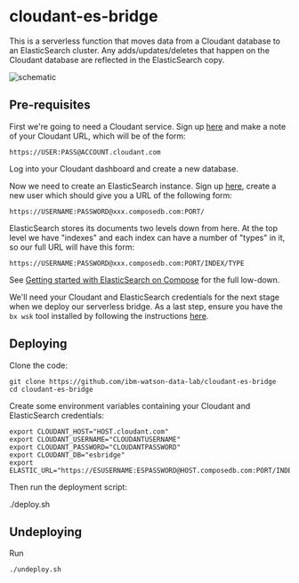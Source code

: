 # cloudant-es-bridge

This is a serverless function that moves data from a Cloudant database to an ElasticSearch cluster. Any adds/updates/deletes that happen on the Cloudant database are reflected in the ElasticSearch copy.

![schematic](images/cloudant-es-bridge.png)

## Pre-requisites

First we're going to need a Cloudant service. Sign up [here](https://www.ibm.com/cloud/cloudant) and make a note of your Cloudant URL, which will be of the form:

    https://USER:PASS@ACCOUNT.cloudant.com
    
Log into your Cloudant dashboard and create a new database.

Now we need to create an ElasticSearch instance. Sign up [here](https://compose.com/databases/elasticsearch), create a new user which should give you a URL of the following form:

    https://USERNAME:PASSWORD@xxx.composedb.com:PORT/

ElasticSearch stores its documents two levels down from here. At the top level we have "indexes" and each index can have a number of "types" in it, so our full URL will have this form:

    https://USERNAME:PASSWORD@xxx.composedb.com:PORT/INDEX/TYPE
   
See [Getting started with ElasticSearch on Compose](https://www.compose.com/articles/getting-started-with-elasticsearch-using-compose/) for the full low-down.
 
We'll need your Cloudant and ElasticSearch credentials for the next stage when we deploy our serverless bridge. As a last step, ensure you have the `bx wsk` tool installed by following the instructions [here](https://console.bluemix.net/openwhisk/learn/cli).

## Deploying

Clone the code:

    git clone https://github.com/ibm-watson-data-lab/cloudant-es-bridge
    cd cloudant-es-bridge

Create some environment variables containing your Cloudant and ElasticSearch credentials:

    export CLOUDANT_HOST="HOST.cloudant.com"
    export CLOUDANT_USERNAME="CLOUDANTUSERNAME"
    export CLOUDANT_PASSWORD="CLOUDANTPASSWORD"
    export CLOUDANT_DB="esbridge"
    export ELASTIC_URL="https://ESUSERNAME:ESPASSWORD@HOST.composedb.com:PORT/INDEX/TYPE"

Then run the deployment script:

   ./deploy.sh
   
## Undeploying

Run 

    ./undeploy.sh

